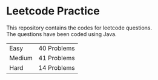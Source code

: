 # Leetcode Practice
This repository contains the codes for leetcode questions. <br>
The questions have been coded using Java. <br>
<table><tr><td>Easy</td><td>40 Problems</td></tr><tr><td>Medium</td><td>41 Problems</td></tr><tr><td>Hard</td><td>14 Problems</td></tr></table>
